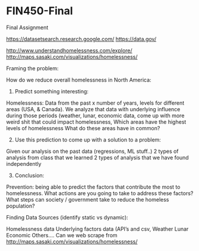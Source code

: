 # FIN450-Final
Final Assignment

https://datasetsearch.research.google.com/
https://data.gov/

http://www.understandhomelessness.com/explore/
http://maps.sasaki.com/visualizations/homelessness/

Framing the problem:

How do we reduce overall homelessness in North America:

1. Predict something interesting:

Homelessness: Data from the past x number of years, levels for different areas (USA, & Canada).
We analyze that data with underlying influence during those periods (weather, lunar, economic data, come up with more weird shit that could impact homelessness, 
Which areas have the highest levels of homelessness
What do these areas have in common?


2. Use this prediction to come up with a solution to a problem:

Given our analysis on the past data (regressions, ML stuff..)
2 types of analysis from class that we learned
2 types of analysis that we have found independently

3. Conclusion:

Prevention: being able to predict the factors that contribute the most to homelessness.
What actions are you going to take to address these factors?
What steps can society / government take to reduce the homeless population?



Finding Data Sources (identify static vs dynamic):

Homelessness data
Underlying factors data (API’s and csv, 
Weather
Lunar
Economic
Others….
Can we web scrape from http://maps.sasaki.com/visualizations/homelessness/
